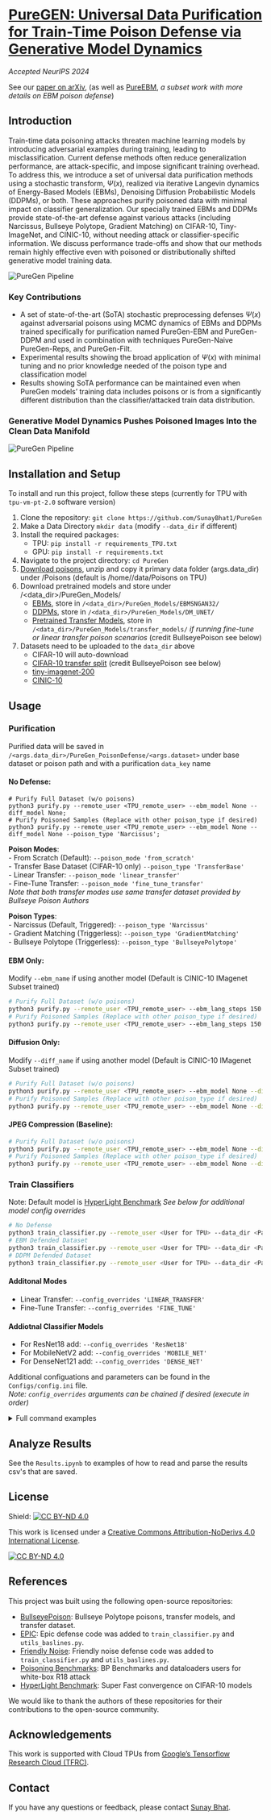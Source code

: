 # [PureGEN: Universal Data Purification for Train-Time Poison Defense via Generative Model Dynamics](https://arxiv.org/abs/2405.18627)

*Accepted NeurIPS 2024*

See our [paper on arXiv](https://arxiv.org/abs/2405.18627), (as well as [PureEBM](https://arxiv.org/abs/2405.19376), *a subset work with more details on EBM poison defense*) 

## Introduction

Train-time data poisoning attacks threaten machine learning models by introducing adversarial examples during training, leading to misclassification. Current defense methods often reduce generalization performance, are attack-specific, and impose significant training overhead. To address this, we introduce a set of universal data purification methods using a stochastic transform, $\Psi(x)$, realized via iterative Langevin dynamics of Energy-Based Models (EBMs), Denoising Diffusion Probabilistic Models (DDPMs), or both. These approaches purify poisoned data with minimal impact on classifier generalization. Our specially trained EBMs and DDPMs provide state-of-the-art defense against various attacks (including Narcissus, Bullseye Polytope, Gradient Matching) on CIFAR-10, Tiny-ImageNet, and CINIC-10, without needing attack or classifier-specific information. We discuss performance trade-offs and show that our methods remain highly effective even with poisoned or distributionally shifted generative model training data.

![PureGen Pipeline](imgs/pgen_pipeline.png)

### Key Contributions

* A set of state-of-the-art (SoTA) stochastic preprocessing defenses $\Psi(x)$ against adversarial poisons using MCMC dynamics of EBMs and DDPMs trained specifically for purification named PureGen-EBM and PureGen-DDPM and used in combination with techniques PureGen-Naive PureGen-Reps, and PureGen-Filt.
* Experimental results showing the broad application of $\Psi(x)$ with minimal tuning and no prior knowledge needed of the poison type and classification model
* Results showing SoTA performance can be maintained even when PureGen models’ training data includes poisons or is from a significantly different distribution than the classifier/attacked train data distribution.

### Generative Model Dynamics Pushes Poisoned Images Into the Clean Data Manifold

![PureGen Pipeline](imgs/energy_dists.png)


## Installation and Setup

To install and run this project, follow these steps (currently for TPU with `tpu-vm-pt-2.0` software version)

1. Clone the repository: ```git clone https://github.com/SunayBhat1/PureGen```
2. Make a Data Directory ```mkdir data``` (modify `--data_dir` if different)
3. Install the required packages: 
    - TPU: ```pip install -r requirements_TPU.txt```
    - GPU: ```pip install -r requirements.txt```
4. Navigate to the project directory: ```cd PureGen```
5. [Download poisons](https://drive.google.com/file/d/1ZJUIEGKKhENVSEzOg9WZ2j6s-6Ycrssn/view?usp=sharing), unzip and copy it primary data folder (args.data_dir) under /Poisons (default is /home/<user>/data/Poisons on TPU)
6. Download pretrained models and store under /<data_dir>/PureGen_Models/
    - [EBMs](https://drive.google.com/drive/folders/1rA_vHVy9yEzDpxrnExWk5C0LgY0IfoaN?usp=sharing), store in `/<data_dir>/PureGen_Models/EBMSNGAN32/`
    - [DDPMs](https://drive.google.com/drive/folders/1fC9oh6Sk3EBADw0fr-0SqUq2GYpy5xQN?usp=sharing), store in `/<data_dir>/PureGen_Models/DM_UNET/`
    - [Pretrained Transfer Models](https://drive.google.com/drive/folders/19NRNos6ywXRnZBSosli_jQhdfb4h5WB9?usp=sharing), store in `/<data_dir>/PureGen_Models/transfer_models/` *if running fine-tune or linear transfer poison scenarios* (credit BullseyePoison see below)
7. Datasets need to be uploaded to the `data_dir` above
    - CIFAR-10 will auto-download
    - [CIFAR-10 transfer split](https://drive.google.com/file/d/1bU8mz-MuJN2z7ZZjrhSGBmmiDlJpw3GM/view?usp=sharing) (credit BullseyePoison see below)
    - [tiny-imagenet-200](https://www.kaggle.com/datasets/nikhilshingadiya/tinyimagenet200)
    - [CINIC-10](https://datashare.ed.ac.uk/handle/10283/3192)

## Usage

### Purification

Purified data will be saved in `/<args.data_dir>/PureGen_PoisonDefense/<args.dataset>` under base dataset or poison path and with a purification `data_key` name

#### No Defense: 
```
# Purify Full Dataset (w/o poisons)
python3 purify.py --remote_user <TPU_remote_user> --ebm_model None --diff_model None;
# Purify Poisoned Samples (Replace with other poison_type if desired)
python3 purify.py --remote_user <TPU_remote_user> --ebm_model None --diff_model None --poison_type 'Narcissus';
```

**Poison Modes**:  
    - From Scratch (Default): ```--poison_mode 'from_scratch'```  
    - Transfer Base Dataset (CIFAR-10 only) ```--poison_type 'TransferBase'```  
    - Linear Transfer: ```--poison_mode 'linear_transfer'```  
    - Fine-Tune Transfer: ```--poison_mode 'fine_tune_transfer'```  
*Note that both transfer modes use same transfer dataset provided by Bullseye Poison Authors*  

**Poison Types**:  
    - Narcissus (Default, Triggered): ```--poison_type 'Narcissus'```  
    - Gradient Matching (Triggerless): ```--poison_type 'GradientMatching'```  
    - Bullseye Polytope (Triggerless): ```--poison_type 'BullseyePolytope'```  

#### EBM Only:
Modify `--ebm_name` if using another model (Default is CINIC-10 IMagenet Subset trained)
```bash
# Purify Full Dataset (w/o poisons)
python3 purify.py --remote_user <TPU_remote_user> --ebm_lang_steps 150 --diff_model None;
# Purify Poisoned Samples (Replace with other poison_type if desired)
python3 purify.py --remote_user <TPU_remote_user> --ebm_lang_steps 150 --diff_model None --poison_type 'Narcissus';
```

#### Diffusion Only:
Modify `--diff_name` if using another model (Default is CINIC-10 IMagenet Subset trained)
```bash
# Purify Full Dataset (w/o poisons)
python3 purify.py --remote_user <TPU_remote_user> --ebm_model None --diff_T 75;
# Purify Poisoned Samples (Replace with other poison_type if desired)
python3 purify.py --remote_user <TPU_remote_user> --ebm_model None --diff_T 75 --poison_type 'Narcissus';
```

#### JPEG Compression (Baseline): 
```bash
# Purify Full Dataset (w/o poisons)
python3 purify.py --remote_user <TPU_remote_user> --ebm_model None --diff_model None --jpeg_compression <Compression Ratio>;
# Purify Poisoned Samples (Replace with other poison_type if desired)
python3 purify.py --remote_user <TPU_remote_user> --ebm_model None --diff_model None --poison_type 'Narcissus' --jpeg_compression <Compression Ratio>;
```

### Train Classifiers

Note: Default model is [HyperLight Benchmark](https://github.com/tysam-code/hlb-CIFAR10) *See below for additional model config overrides*

```bash
# No Defense
python3 train_classifier.py --remote_user <User for TPU> --data_dir <Path to data folder> --poison_type 'Narcissus' --data_key "Baseline";
# EBM Defended Dataset
python3 train_classifier.py --remote_user <User for TPU> --data_dir <Path to data folder> --poison_type 'Narcissus' --data_key "EBM[cinic10_imagenet_ep120_nf32]_Steps[<ebm_lang_steps>]_T[0.0001]";
# DDPM Defended Dataset
python3 train_classifier.py --remote_user <User for TPU> --data_dir <Path to data folder> --poison_type 'Narcissus' --data_key "DM_UNET[cinic10_imagenet_DDPM[250]_nf[L]]_T[<diff_T>]";
```

#### Additonal Modes
- Linear Transfer: ```--config_overrides 'LINEAR_TRANSFER'```  
- Fine-Tune Transfer: ```--config_overrides 'FINE_TUNE'```  

#### Addiotnal Classifier Models
- For ResNet18 add: ```--config_overrides 'ResNet18'```  
- For MobileNetV2 add: ```--config_overrides 'MOBILE_NET'```  
- For DenseNet121 add: ```--config_overrides 'DENSE_NET'```  

Additional configuations and parameters can be found in the `Configs/config.ini` file.  
*Note: `config_overrides` arguments can be chained if desired (execute in order)*

<details>
<summary>Full command examples</summary>

```bash
### Purification 

## From Scratch

# Base Dataset (No Defense)
python3 purify.py --remote_user 'sunaybhat' --ebm_model None --diff_model None;
# Base Dataset (PureEBM)
python3 purify.py --remote_user sunaybhat --ebm_lang_steps 150 --diff_model None;
# Base Dataset (PureDDPM)
python3 purify.py --remote_user sunaybhat --ebm_model None --diff_T 75;  
# Base Dataset (JPEG Compression)
python3 purify.py --remote_user sunaybhat --ebm_model None --diff_model None --jpeg_compression 25;

# Narcissus (No Defense)
python3 purify.py --remote_user 'sunaybhat' --ebm_model None --diff_model None --poison_type 'Narcissus';
# Narcissus (PureEBM)
python3 purify.py --remote_user sunaybhat --ebm_lang_steps 150 --diff_model None --poison_type 'Narcissus';
# Narcissus (PureDDPM)
python3 purify.py --remote_user sunaybhat --ebm_model None --diff_T 75 --poison_type 'Narcissus';
# Narcissus (JPEG Compression)
python3 purify.py --remote_user sunaybhat --ebm_model None --diff_model None --poison_type 'Narcissus' --jpeg_compression 25; 

# Gradient Matching (No Defense)
python3 purify.py --remote_user sunaybhat --ebm_model None --diff_model None --poison_type 'GradientMatching';

## Linear Transfer (No Defense)
# Base Transfer Dataset
python3 purify.py --remote_user sunaybhat --ebm_model None --diff_model None --poison_type 'TransferBase';
# Bullseye Poltyope Linear Transfer
python3 purify.py --remote_user sunaybhat --ebm_model None --diff_model None --poison_mode 'linear_transfer' --poison_type 'BullseyePolytope';

### Classifier Training

## From Scratch Narcissus
# No Defense
python3 train_classifier.py --remote_user sunaybhat --poison_type 'Narcissus' --data_key "Baseline";
# EBM Defended Dataset
python3 train_classifier.py --remote_user sunaybhat --poison_type 'Narcissus' --data_key "EBM[cinic10_imagenet_nf[128]_Steps[150]_T[0.0001]";
# DDPM Defended Dataset
python3 train_classifier.py --remote_user sunaybhat --poison_type 'Narcissus' --data_key "DM_UNET[cifar10_DDPM[250]_nf[L]]_T[15]";
# No Defense ResNet18
python3 train_classifier.py --remote_user sunaybhat --poison_type 'Narcissus' --data_key "Baseline" --config_overrides 'ResNet18';

## From Scratch Gradient Matching (No Defense)
python3 train_classifier.py --remote_user sunaybhat --poison_type 'GradientMatching';

## Linear Transfer Bullseye Polytope (No Defense)
python3 train_classifier.py --remote_user sunaybhat --config_overrides 'LINEAR_TRANSFER' --poison_type 'BullseyePolytope';
```

</details>


## Analyze Results

See the `Results.ipynb` to examples of how to read and parse the results csv's that are saved. 

## License

Shield: [![CC BY-ND 4.0][cc-by-nd-shield]][cc-by-nd]

This work is licensed under a
[Creative Commons Attribution-NoDerivs 4.0 International License][cc-by-nd].

[![CC BY-ND 4.0][cc-by-nd-image]][cc-by-nd]

[cc-by-nd]: https://creativecommons.org/licenses/by-nd/4.0/
[cc-by-nd-image]: https://licensebuttons.net/l/by-nd/4.0/88x31.png
[cc-by-nd-shield]: https://img.shields.io/badge/License-CC%20BY--ND%204.0-lightgrey.svg

## References

This project was built using the following open-source repositories:

- [BullseyePoison](https://github.com/ucsb-seclab/BullseyePoison): Bullseye Polytope poisons, transfer models, and transfer dataset.
- [EPIC](https://github.com/YuYang0901/EPIC): Epic defense code was added to `train_classifier.py` and `utils_baslines.py`.
- [Friendly Noise](https://github.com/tianyu139/friendly-noise): Friendly noise defense code was added to `train_classifier.py` and `utils_baslines.py`.
- [Poisoning Benchmarks](https://github.com/aks2203/poisoning-benchmark/tree/master): BP Benchmarks and dataloaders users for white-box R18 attack
- [HyperLight Benchmark](https://github.com/tysam-code/hlb-CIFAR10): Super Fast convergence on CIFAR-10 models

We would like to thank the authors of these repositories for their contributions to the open-source community.

## Acknowledgements
This work is supported with Cloud TPUs from [Google’s Tensorflow Research Cloud (TFRC)](https://sites.research.google/trc/about/).

## Contact

If you have any questions or feedback, please contact [Sunay Bhat](mailto:sunaybhat1@ucla.edu).
